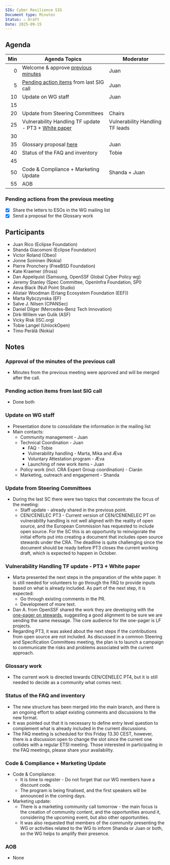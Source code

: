 ```yaml
---
SIG: Cyber Resilience SIG
Document type: Minutes
Status: ⚠️ Draft
Date: 2025-09-15
---
```


##  Agenda


| Min | Agenda Topics | Moderator |
| --: | ----- | --- |
|   0 | Welcome & approve [previous minutes](https://github.com/orcwg/orcwg/pull/170) | Juan |
|   5 | [Pending action items](#pending-action-items) from last SIG call |  Juan |
|  10 | Update on WG staff | Juan |
|  15 | 
|  20 | Update from Steering Committees| Chairs|
|  25 | Vulnerability Handling TF update - PT3 +  [White paper](https://github.com/orcwg/orcwg/pull/150)  | Vulnerability Handling TF leads |
|  30 | | |
|  35 | Glossary proposal [here](https://github.com/orcwg/cra-hub/blob/jrico-eclipse-glossary/Glossary/cra-open-source-terms.md)| Juan |
|  40 | Status of the FAQ and inventory | Tobie |
|  45 |  |  |
|  50 | Code & Compliance + Marketing Update | Shanda + Juan |
|  55 | AOB | |

### Pending actions from the previous meeting
- [x] Share the letters to ESOs in the WG mailing list
- [x] Send a proposal for the Glossary work

## Participants

- Juan Rico (Eclipse Foundation)  
- Shanda Giacomoni (Eclipse Foundation)  
-  Victor Roland (Obeo)  
- Jonne Soininen (Nokia)  
- Pierre Pronchery (FreeBSD Foundation)  
- Kate Kraemer (ifross)  
- Dan Appelquist (Samsung, OpenSSF Global Cyber Policy wg)  
- Jeremy Stanley (Spec Committee, OpenInfra Foundation, SPI)  
- Aeva Black (Null Point Studio)  
- Alistair Woodman (Erlang Ecosystem Foundation (EEF))  
- Marta Rybczynska (EF)  
- Salve J. Nilsen (CPANSec)  
- Daniel Dilger (Mercedes-Benz Tech Innovation)  
- Dirk-Willem van Gulik (ASF)  
- Vicky Risk (ISC.org)
- Tobie Langel (UnlockOpen)
- Timo Perälä (Nokia)

## Notes

### Approval of the minutes of the previous call

- Minutes from the previous meeting were approved and will be merged after the call.

### Pending action items from last SIG call

- Done both

### Update on WG staff

- Presentation done to consolidate the information in the mailing list  
- Main contacts:  
  - Community management \- Juan   
  - Technical Coordination \- Juan   
    - FAQ \- Tobie   
    - Vulnerability handling \- Marta, Mika and Æva  
    - Voluntary Attestation program \- Æva  
    - Launching of new work items \- Juan  
  - Policy work (incl. CRA Expert Group coordination) \- Ciarán  
  - Marketing, outreach and engagement \- Shanda

### Update from Steering Committees

- During the last SC there were two topics that concentrate the focus of the meeting:  
  - Staff update \- already shared in the previous point.  
  - CEN/CENELEC PT3 \- Current version of CEN/CENENELEC PT on vulnerability handling is not well aligned with the reality of open source, and the European Commission has requested to include open source. For the SC this is an opportunity to reinvigorate the initial efforts put into creating a document that includes open source stewards under the CRA. The deadline is quite challenging since the document should be ready before PT3 closes the current working draft, which is expected to happen in October. 

### Vulnerability Handling TF update \- PT3 \+ White paper

- Marta presented the next steps in the preparation of the white paper. It is still needed for volunteers to go through the FAQ to provide inputs based on what is already included. As part of the next step, it is expected:  
  - Go through existing comments in the PR.  
  - Development of more text.  
- Dan A. from OpenSSF shared the work they are developing with the [one-pager on stewards](https://docs.google.com/document/d/1xVx7V1sHoIYsztLYSMEb_HAAgw9FjBraJDwW7tz3i-k/edit?tab=t.0), suggesting a good alignment to be sure we are sending the same message. The core audience for the one-pager is LF projects.  
- Regarding PT3, it was asked about the next steps if the contributions from open source are not included. As discussed in a common Steering and Specification Committees meeting, the plan is to launch a campaign to communicate the risks and problems associated with the current approach.

### Glossary work

- The current work is directed towards CEN/CENELEC PT4, but it is still needed to decide as a community what comes next. 

### Status of the FAQ and inventory

- The new structure has been merged into the main branch, and there is an ongoing effort to adapt existing comments and discussions to the new format.  
- It was pointed out that it is necessary to define entry level question to complement what is already included in the current discussions.  
- The FAQ meeting is scheduled for this Friday 13.30 CEST, however, there is a discussion open to change the slot since the current one collides with a regular ETSI meeting. Those interested in participating in the FAQ meetings, please share your availability.

### Code & Compliance \+ Marketing Update

- Code & Compliance:  
  - It is time to register \- Do not forget that our WG members have a discount code.  
  - The program is being finalised, and the first speakers will be announced in the coming days.  
- Marketing update:  
  - There is a marketing community call tomorrow \- the main focus is the creation of community content, and the opportunities around it, considering the upcoming event, but also other opportunities.  
  - It was also requested that members of the community presenting the WG or activities related to the WG to inform Shanda or Juan or both, so the WG helps to amplify their presence.

### AOB

- None

